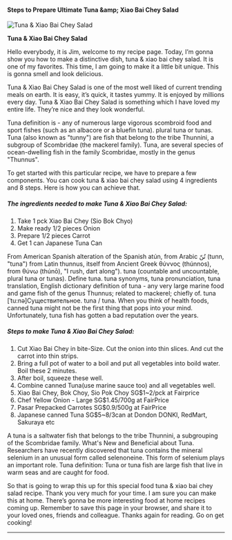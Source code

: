             

#### Steps to Prepare Ultimate Tuna &amp;amp; Xiao Bai Chey Salad

![Tuna &amp; Xiao Bai Chey Salad](https://img-global.cpcdn.com/recipes/2651baaaae19448a/751x532cq70/tuna-xiao-bai-chey-salad-recipe-main-photo.jpg)

**Tuna &amp; Xiao Bai Chey Salad**

Hello everybody, it is Jim, welcome to my recipe page. Today, I’m gonna show you how to make a distinctive dish, tuna & xiao bai chey salad. It is one of my favorites. This time, I am going to make it a little bit unique. This is gonna smell and look delicious.

Tuna & Xiao Bai Chey Salad is one of the most well liked of current trending meals on earth. It is easy, it’s quick, it tastes yummy. It is enjoyed by millions every day. Tuna & Xiao Bai Chey Salad is something which I have loved my entire life. They’re nice and they look wonderful.

Tuna definition is - any of numerous large vigorous scombroid food and sport fishes (such as an albacore or a bluefin tuna). plural tuna or tunas. Tuna (also known as "tunny") are fish that belong to the tribe Thunnini, a subgroup of Scombridae (the mackerel family). Tuna, are several species of ocean-dwelling fish in the family Scombridae, mostly in the genus "Thunnus".

To get started with this particular recipe, we have to prepare a few components. You can cook tuna & xiao bai chey salad using 4 ingredients and 8 steps. Here is how you can achieve that.

##### The ingredients needed to make Tuna & Xiao Bai Chey Salad:

1.  Take 1 pck Xiao Bai Chey (Sio Bok Chyo)
2.  Make ready 1/2 pieces Onion
3.  Prepare 1/2 pieces Carrot
4.  Get 1 can Japanese Tuna Can

From American Spanish alteration of the Spanish atún, from Arabic تُنّ‎ (tunn, "tuna") from Latin thunnus, itself from Ancient Greek θύννος (thúnnos), from θύνω (thúnō), "I rush, dart along"). tuna (countable and uncountable, plural tuna or tunas). Define tuna. tuna synonyms, tuna pronunciation, tuna translation, English dictionary definition of tuna - any very large marine food and game fish of the genus Thunnus; related to mackerel; chiefly of. tuna \[ˈtu:nə\]Существительное. tuna / tuna. When you think of health foods, canned tuna might not be the first thing that pops into your mind. Unfortunately, tuna fish has gotten a bad reputation over the years.

##### Steps to make Tuna & Xiao Bai Chey Salad:

1.  Cut Xiao Bai Chey in bite-Size. Cut the onion into thin slices. And cut the carrot into thin strips.
2.  Bring a full pot of water to a boil and put all vegetables into boild water. Boil these 2 minutes.
3.  After boil, squeeze these well.
4.  Combine canned Tuna(use marine sauce too) and all vegetables well.
5.  Xiao Bai Chey, Bok Choy, Sio Pok Choy SG$1~2/pck at Fairprice
6.  Chef Yellow Onion - Large SG$1.45/700g at FairPrice
7.  Pasar Prepacked Carrotes SG$0.9/500g at FairPrice
8.  Japanese canned Tuna SG$5~8/3can at Dondon DONKI, RedMart, Sakuraya etc

A tuna is a saltwater fish that belongs to the tribe Thunnini, a subgrouping of the Scombridae family. What's New and Beneficial about Tuna. Researchers have recently discovered that tuna contains the mineral selenium in an unusual form called selenoneine. This form of selenium plays an important role. Tuna definition: Tuna or tuna fish are large fish that live in warm seas and are caught for food.

So that is going to wrap this up for this special food tuna & xiao bai chey salad recipe. Thank you very much for your time. I am sure you can make this at home. There’s gonna be more interesting food at home recipes coming up. Remember to save this page in your browser, and share it to your loved ones, friends and colleague. Thanks again for reading. Go on get cooking!

* * *